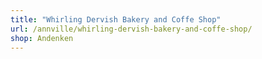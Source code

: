```yaml
---
title: "Whirling Dervish Bakery and Coffe Shop"
url: /annville/whirling-dervish-bakery-and-coffe-shop/
shop: Andenken
---
```


